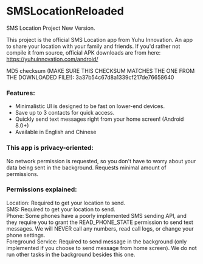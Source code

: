 # SMSLocationReloaded
SMS Location Project New Version.

This project is the official SMS Location app from Yuhu Innovation. An app to share your location with your family and friends. If you'd rather not compile it from source, official APK downloads are from here: https://yuhuinnovation.com/android/

MD5 checksum (MAKE SURE THIS CHECKSUM MATCHES THE ONE FROM THE DOWNLOADED FILE!): 3a37b54c67d8a1339cf217de76658640

### Features:

* Minimalistic UI is designed to be fast on lower-end devices.
* Save up to 3 contacts for quick access.
* Quickly send text messages right from your home screen! (Android 8.0+)
* Available in English and Chinese

### This app is privacy-oriented:

No network permission is requested, so you don't have to worry about your data being sent in the background.
Requests minimal amount of permissions.

### Permissions explained:

Location: Required to get your location to send.<br />
SMS: Required to get your location to send.<br />
Phone: Some phones have a poorly implemented SMS sending API, and they require you to grant the READ_PHONE_STATE permission to send text messages. We will NEVER call any numbers, read call logs, or change your phone settings.<br />
Foreground Service: Required to send message in the background (only implemented if you choose to send message from home 
screen). We do not run other tasks in the background besides this one.
